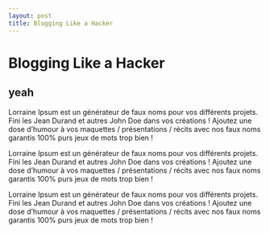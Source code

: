 ```yaml
---
layout: post
title: Blogging Like a Hacker
---
```


# Blogging Like a Hacker

## yeah

Lorraine Ipsum est un générateur de faux noms pour vos différents projets. Fini les Jean Durand et autres John Doe dans vos créations !
Ajoutez une dose d’humour à vos maquettes / présentations / récits avec nos faux noms garantis 100% purs jeux de mots trop bien !

Lorraine Ipsum est un générateur de faux noms pour vos différents projets. Fini les Jean Durand et autres John Doe dans vos créations !
Ajoutez une dose d’humour à vos maquettes / présentations / récits avec nos faux noms garantis 100% purs jeux de mots trop bien !

Lorraine Ipsum est un générateur de faux noms pour vos différents projets. Fini les Jean Durand et autres John Doe dans vos créations !
Ajoutez une dose d’humour à vos maquettes / présentations / récits avec nos faux noms garantis 100% purs jeux de mots trop bien !
